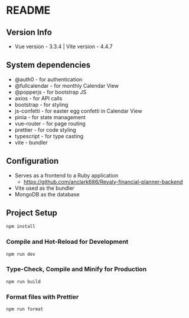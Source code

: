 # README

## Version Info

- Vue version - 3.3.4 | Vite version - 4.4.7

## System dependencies

- @auth0 - for authentication
- @fullcalendar - for monthly Calendar View
- @popperjs - for bootstrap JS
- axios - for API calls
- bootstrap - for styling
- js-confetti - for easter egg confetti in Calendar View
- pinia - for state management
- vue-router - for page routing
- prettier - for code styling
- typescript - for type casting
- vite - bundler

## Configuration

- Serves as a frontend to a Ruby application
  - https://github.com/anclark686/Reyaly-financial-planner-backend
- Vite used as the bundler
- MongoDB as the database

## Project Setup

```sh
npm install
```

### Compile and Hot-Reload for Development

```sh
npm run dev
```

### Type-Check, Compile and Minify for Production

```sh
npm run build
```

### Format files with Prettier

```sh
npm run format
```
